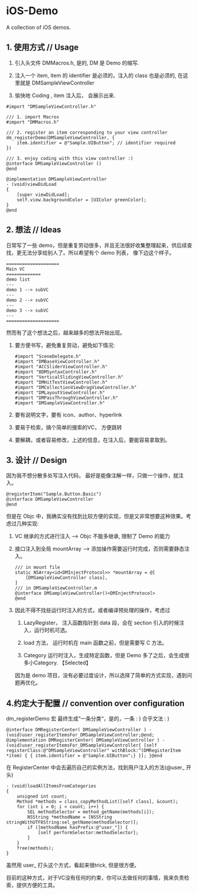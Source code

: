 # iOS-Demo

A collection of iOS demos.

## 1. 使用方式 // Usage

1. 引入头文件 DMMacros.h, 是的, DM 是 Demo 的缩写.

2. 注入一个 item, item 的 identifier 是必须的，注入的 class 也是必须的, 在这里就是 DMSampleViewController

3. 愉快地 Coding , item 注入后， 会展示出来.

```objc
#import "DMSampleViewController.h"

/// 1. import Macros
#import "DMMacros.h" 

/// 2. register an item corresponding to your view controller
dm_registerDemo(DMSampleViewController, {
    item.identifier = @"Sample.UIButton"; // identifier required
})

/// 3. enjoy coding with this view controller :)
@interface DMSampleViewController ()
@end

@implementation DMSampleViewController
- (void)viewDidLoad
{
    [super viewDidLoad];
    self.view.backgroundColor = [UIColor greenColor];
}
@end
```



## 2. 想法 // Ideas

日常写了一些 demo，但是重复劳动很多，并且无法很好收集整理起来，供后续查找，更无法分享给别人了。所以希望有个 demo 列表， 像下边这个样子。

```textile
====================
Main VC
=============
demo list
---
demo 1 --> subVC
---
demo 2 --> subVC
---
demo 3 --> subVC
---
====================
```

然而有了这个想法之后，越来越多的想法开始出现。

1. 要方便书写，避免重复劳动，避免如下情况:
   
   ```objc
   #import "SceneDelegate.h"
   #import "DMBaseViewController.h"
   #import "ACCSliderViewController.h"
   #import "BDMSyntaxController.h"
   #import "VerticalSlidingViewController.h"
   #import "DMHitTestViewController.h"
   #import "DMCollectionViewDragViewController.h"
   #import "DMLayoutViewController.h"
   #import "DMPassThroughViewController.h"
   #import "DMSampleViewController.h"
   ```

2. 要有说明文字，要有 icon、author、hyperlink

3. 要易于检索，搞个简单的搜索的VC， 方便跳转

4. 要解耦，或者容易修改，上述的信息，在注入后，要能容易拿取到。



## 3. 设计 // Design

因为我不想分散多处写注入代码， 最好是能像注解一样，只做一个操作，就注入。

```objc
@registerItem("Sample.Button.Basic")
@interface DMSampleViewController
@end
```

但是在 Objc 中，我确实没有找到比较方便的实现，但是又非常想要这种效果。考虑过几种实现:

1. VC 继承的方式进行注入 --> Objc 不能多继承, 限制了 Demo 的能力

2. 接口注入到全局 mountArray  --> 添加操作需要运行时完成，否则需要静态注入。
   
   ```objc
   /// in mount file
   static NSArray<id<DMInjectProtocol>> *mountArray = @[
       [DMSampleViewController class],
   ]
   /// in DMSampleViewController.m
   @interface DMSampleViewController()<DMInjectProtocol>
   @end
   ```

3. 因此不得不找些运行时注入的方式，或者编译预处理的操作，考虑过
   
   1. LazyRegister， 注入函数指针到 data 段，会在 section 引入的时候注入，运行时机可选。
   
   2. load 方法， 运行时机在 main 函数之前，但是需要写 C 方法。
   
   3. Category 运行时注入，生成特定函数，但是 Demo 多了之后，会生成很多小Category. 【Selected】
   
   因为是 demo 项目，没有必要过度设计，所以选择了简单的方式实现，遇到问题再优化。



## 4.约定大于配置 // convention over configuration

dm_registerDemo 宏 最终生成”一条分类“，是的，一条 : ) 合乎文法 : )

```objc
@interface DMRegisterCenter( DMSampleViewController ) - (void)user_registerItemsFor_DMSampleViewController;@end; @implementation DMRegisterCenter( DMSampleViewController ) - (void)user_registerItemsFor_DMSampleViewController{ [self registerClass:@"DMSampleViewController" withBlock:^(DMRegisterItem *item) { { item.identifier = @"Sample.UIButton";} }]; }@end
```

在 RegisterCenter 中会去遍历自己的实例方法，找到用户注入的方法(@user_ 开头)

```objc
- (void)loadAllItemsFromCategories
{
    unsigned int count;
    Method *methods = class_copyMethodList([self class], &count);
    for (int i = 0; i < count; i++) {
        SEL methodSelector = method_getName(methods[i]);
        NSString *methodName = [NSString stringWithUTF8String:sel_getName(methodSelector)];
        if ([methodName hasPrefix:@"user_"]) {
            [self performSelector:methodSelector];
        }
    }
    free(methods);
}
```

虽然用 user_ 打头这个方式，看起来很trick, 但是很方便。

目前的这种方式，对于VC没有任何的约束，你可以去做任何的事情，我来负责检索，提供方便的工具。
